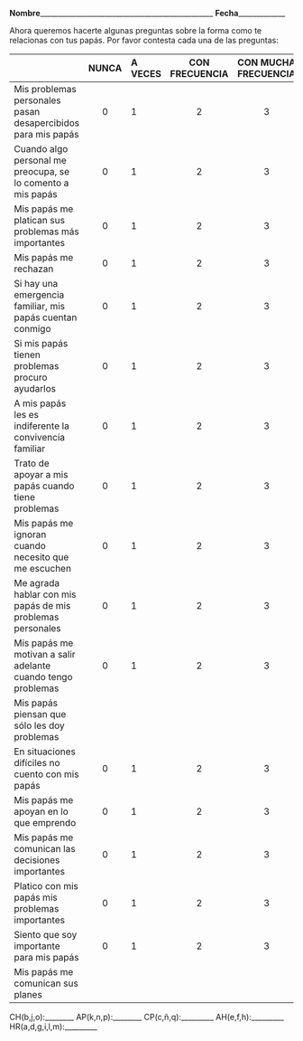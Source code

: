 **Nombre**\_\_\_\_\_\_\_\_\_\_\_\_\_\_\_\_\_\_\_\_\_\_\_\_\_\_\_\_\_\_\_\_\_\_\_\_\_\_\_\_\_\_\_\_\_\_\_\_                                                      **Fecha**\_\_\_\_\_\_\_\_\_\_\_\_\_     

Ahora queremos hacerte algunas preguntas sobre la forma como te relacionas con tus papás. Por favor contesta cada una de las preguntas:

|  | NUNCA | A VECES | CON FRECUENCIA | CON MUCHA FRECUENCIA |
| :---- | :---: | :---- | :---: | :---: |
| Mis problemas personales pasan desapercibidos para mis papás | 0 | 1 | 2 | 3 |
| Cuando algo personal me preocupa, se lo comento a mis papás | 0 | 1 | 2 | 3 |
| Mis papás me platican sus problemas más importantes | 0 | 1 | 2 | 3 |
| Mis papás me rechazan | 0 | 1 | 2 | 3 |
| Si hay una emergencia familiar, mis papás cuentan conmigo | 0 | 1 | 2 | 3 |
| Si mis papás tienen problemas procuro ayudarlos | 0 | 1 | 2 | 3 |
| A mis papás les es indiferente la convivencia familiar | 0 | 1 | 2 | 3 |
| Trato de apoyar a mis papás cuando tiene   problemas | 0 | 1 | 2 | 3 |
| Mis papás me ignoran cuando necesito que me escuchen | 0 | 1 | 2 | 3 |
| Me agrada hablar con mis papás de mis problemas personales | 0 | 1 | 2 | 3 |
| Mis papás me motivan a salir adelante cuando tengo problemas | 0 | 1 | 2 | 3 |
| Mis papás piensan que sólo les doy problemas |  |  |  |  |
| En situaciones difíciles no cuento con mis papás | 0 | 1 | 2 | 3 |
| Mis papás me apoyan en lo que emprendo | 0 | 1 | 2 | 3 |
| Mis papás me comunican las decisiones importantes | 0 | 1 | 2 | 3 |
| Platico con mis papás mis problemas importantes | 0 | 1 | 2 | 3 |
| Siento que soy importante para mis papás | 0 | 1 | 2 | 3 |
| Mis papás me comunican sus planes |  |  |  |  |

CH(b,j,o):\_\_\_\_\_\_\_\_     AP(k,n,p):\_\_\_\_\_\_\_\_      CP(c,ñ,q):\_\_\_\_\_\_\_\_\_      AH(e,f,h):\_\_\_\_\_\_\_\_\_      HR(a,d,g,i,l,m):\_\_\_\_\_\_\_\_\_